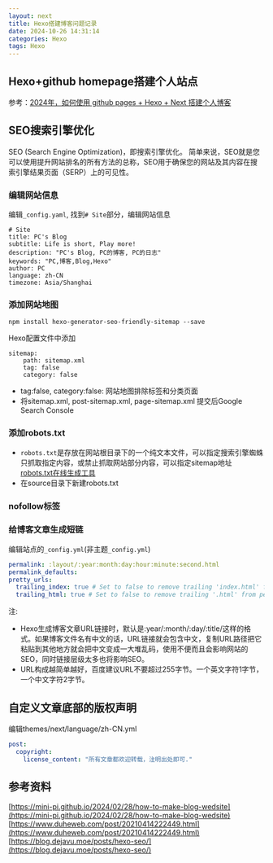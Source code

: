 ```yaml
---
layout: next
title: Hexo搭建博客问题记录
date: 2024-10-26 14:31:14
categories: Hexo
tags: Hexo
---
```


## Hexo+github homepage搭建个人站点
参考：[2024年，如何使用 github pages + Hexo + Next 搭建个人博客](https://mini-pi.github.io/2024/02/28/how-to-make-blog-wedsite/)

<!-- more -->

## SEO搜索引擎优化
SEO (Search Engine Optimization)，即搜索引擎优化。
简单来说，SEO就是您可以使用提升网站排名的所有方法的总称，SEO用于确保您的网站及其内容在搜索引擎结果页面（SERP）上的可见性。

### 编辑网站信息
编辑`_config.yaml`, 找到`# Site`部分，编辑网站信息
```
# Site
title: PC's Blog
subtitle: Life is short, Play more!
description: "PC's Blog, PC的博客, PC的日志"
keywords: "PC,博客,Blog,Hexo"
author: PC
language: zh-CN
timezone: Asia/Shanghai
```

### 添加网站地图
```
npm install hexo-generator-seo-friendly-sitemap --save
```
Hexo配置文件中添加
```
sitemap:
    path: sitemap.xml
    tag: false
    category: false
```
* tag:false, category:false: 网站地图排除标签和分类页面
* 将sitemap.xml, post-sitemap.xml, page-sitemap.xml 提交后Google Search Console

### 添加robots.txt
* `robots.txt`是存放在网站根目录下的一个纯文本文件，可以指定搜索引擎蜘蛛只抓取指定内容，或禁止抓取网站部分内容，可以指定sitemap地址 [robots.txt在线生成工具](https://www.w3cschool.cn/tools/index?name=createrobots)
* 在source目录下新建robots.txt

### nofollow标签


### 给博客文章生成短链
编辑站点的`_config.yml`(非主题`_config.yml`)
```yaml 
permalink: :layout/:year:month:day:hour:minute:second.html
permalink_defaults:
pretty_urls:
  trailing_index: true # Set to false to remove trailing 'index.html' from permalinks
  trailing_html: true # Set to false to remove trailing '.html' from permalinks
```
注:
* Hexo生成博客文章URL链接时，默认是:year/:month/:day/:title/这样的格式。如果博客文件名有中文的话，URL链接就会包含中文，复制URL路径把它粘贴到其他地方就会把中文变成一大堆乱码，使用不便而且会影响网站的SEO，同时链接层级太多也将影响SEO。
* URL构成越简单越好，百度建议URL不要超过255字节。一个英文字符1字节，一个中文字符2字节。



## 自定义文章底部的版权声明
编辑themes/next/language/zh-CN.yml
```yaml
post: 
  copyright:
    license_content: "所有文章都欢迎转载，注明出处即可."
```


## 参考资料
[https://mini-pi.github.io/2024/02/28/how-to-make-blog-wedsite](https://mini-pi.github.io/2024/02/28/how-to-make-blog-wedsite)
[https://www.duheweb.com/post/20210414222449.html](https://www.duheweb.com/post/20210414222449.html)
[https://blog.dejavu.moe/posts/hexo-seo/](https://blog.dejavu.moe/posts/hexo-seo/)
